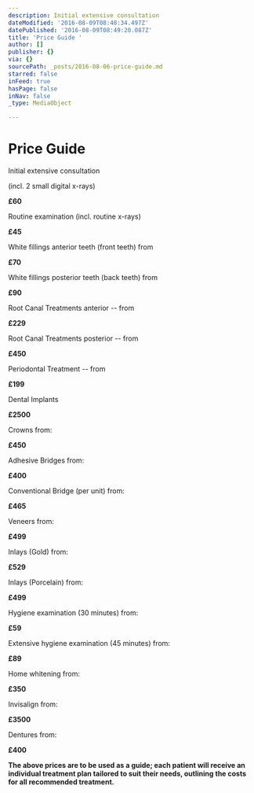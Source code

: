 ```yaml
---
description: Initial extensive consultation
dateModified: '2016-08-09T08:48:34.497Z'
datePublished: '2016-08-09T08:49:20.087Z'
title: 'Price Guide '
author: []
publisher: {}
via: {}
sourcePath: _posts/2016-08-06-price-guide.md
starred: false
inFeed: true
hasPage: false
inNav: false
_type: MediaObject

---
```

# Price Guide 

Initial extensive consultation

(incl. 2 small digital x-rays)

**£60**

Routine examination (incl. routine x-rays)

**£45**

White fillings anterior teeth (front teeth) from

**£70**

White fillings posterior teeth (back teeth) from

**£90**

Root Canal Treatments anterior -- from

**£229**

Root Canal Treatments posterior -- from

**£450**

Periodontal Treatment -- from

**£199**

Dental Implants

**£2500**

Crowns from:

**£450**

Adhesive Bridges from:

**£400**

Conventional Bridge (per unit) from:

**£465**

Veneers from:

**£499**

Inlays (Gold) from:

**£529**

Inlays (Porcelain) from:

**£499**

Hygiene examination (30 minutes) from:

**£59**

Extensive hygiene examination (45 minutes) from:

**£89**

Home whitening from:

**£350**

Invisalign from:

**£3500**

Dentures from:

**£400**

**The above prices are to be used as a guide; each patient will receive an individual treatment plan tailored to suit their needs, outlining the costs for all recommended treatment.**